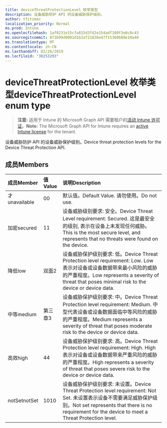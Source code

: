 ```yaml
---
title: deviceThreatProtectionLevel 枚举类型
description: 设备威胁防护 API 的设备威胁保护级别。
author: tfitzmac
localization_priority: Normal
ms.prod: Intune
ms.openlocfilehash: 1af0231e15cfa815d3fd2e154adf180f3e0c0c43
ms.sourcegitcommit: 873b99d9001d1b2af21836e47f15360b08e10a40
ms.translationtype: MT
ms.contentlocale: zh-CN
ms.lasthandoff: 02/26/2019
ms.locfileid: "30253293"
---
```

# <a name="devicethreatprotectionlevel-enum-type"></a><span data-ttu-id="c91a2-103">deviceThreatProtectionLevel 枚举类型</span><span class="sxs-lookup"><span data-stu-id="c91a2-103">deviceThreatProtectionLevel enum type</span></span>

> <span data-ttu-id="c91a2-104">**注意:** 适用于 Intune 的 Microsoft Graph API 需要租户的[活动 Intune 许可证](https://go.microsoft.com/fwlink/?linkid=839381)。</span><span class="sxs-lookup"><span data-stu-id="c91a2-104">**Note:** The Microsoft Graph API for Intune requires an [active Intune license](https://go.microsoft.com/fwlink/?linkid=839381) for the tenant.</span></span>

<span data-ttu-id="c91a2-105">设备威胁防护 API 的设备威胁保护级别。</span><span class="sxs-lookup"><span data-stu-id="c91a2-105">Device threat protection levels for the Device Threat Protection API.</span></span>

## <a name="members"></a><span data-ttu-id="c91a2-106">成员</span><span class="sxs-lookup"><span data-stu-id="c91a2-106">Members</span></span>
|<span data-ttu-id="c91a2-107">成员</span><span class="sxs-lookup"><span data-stu-id="c91a2-107">Member</span></span>|<span data-ttu-id="c91a2-108">值</span><span class="sxs-lookup"><span data-stu-id="c91a2-108">Value</span></span>|<span data-ttu-id="c91a2-109">说明</span><span class="sxs-lookup"><span data-stu-id="c91a2-109">Description</span></span>|
|:---|:---|:---|
|<span data-ttu-id="c91a2-110">才</span><span class="sxs-lookup"><span data-stu-id="c91a2-110">unavailable</span></span>|<span data-ttu-id="c91a2-111">0</span><span class="sxs-lookup"><span data-stu-id="c91a2-111">0</span></span>|<span data-ttu-id="c91a2-112">默认值。</span><span class="sxs-lookup"><span data-stu-id="c91a2-112">Default Value.</span></span> <span data-ttu-id="c91a2-113">请勿使用。</span><span class="sxs-lookup"><span data-stu-id="c91a2-113">Do not use.</span></span>|
|<span data-ttu-id="c91a2-114">加密</span><span class="sxs-lookup"><span data-stu-id="c91a2-114">secured</span></span>|<span data-ttu-id="c91a2-115">1</span><span class="sxs-lookup"><span data-stu-id="c91a2-115">1</span></span>|<span data-ttu-id="c91a2-116">设备威胁级别要求: 安全。</span><span class="sxs-lookup"><span data-stu-id="c91a2-116">Device Threat Level requirement: Secured.</span></span> <span data-ttu-id="c91a2-117">这是最安全的级别, 表示在设备上未发现任何威胁。</span><span class="sxs-lookup"><span data-stu-id="c91a2-117">This is the most secure level, and represents that no threats were found on the device.</span></span>|
|<span data-ttu-id="c91a2-118">降低</span><span class="sxs-lookup"><span data-stu-id="c91a2-118">low</span></span>|<span data-ttu-id="c91a2-119">双面</span><span class="sxs-lookup"><span data-stu-id="c91a2-119">2</span></span>|<span data-ttu-id="c91a2-120">设备威胁保护级别要求: 低。</span><span class="sxs-lookup"><span data-stu-id="c91a2-120">Device Threat Protection level requirement: Low.</span></span> <span data-ttu-id="c91a2-121">Low 表示对设备或设备数据带来最小风险的威胁的严重程度。</span><span class="sxs-lookup"><span data-stu-id="c91a2-121">Low represents a severity of threat that poses minimal risk to the device or device data.</span></span>|
|<span data-ttu-id="c91a2-122">中等</span><span class="sxs-lookup"><span data-stu-id="c91a2-122">medium</span></span>|<span data-ttu-id="c91a2-123">第三章</span><span class="sxs-lookup"><span data-stu-id="c91a2-123">3</span></span>|<span data-ttu-id="c91a2-124">设备威胁保护级别要求: 中。</span><span class="sxs-lookup"><span data-stu-id="c91a2-124">Device Threat Protection level requirement: Medium.</span></span> <span data-ttu-id="c91a2-125">中型代表设备或设备数据面临中等风险的威胁的严重程度。</span><span class="sxs-lookup"><span data-stu-id="c91a2-125">Medium represents a severity of threat that poses moderate risk to the device or device data.</span></span>|
|<span data-ttu-id="c91a2-126">高效</span><span class="sxs-lookup"><span data-stu-id="c91a2-126">high</span></span>|<span data-ttu-id="c91a2-127">4</span><span class="sxs-lookup"><span data-stu-id="c91a2-127">4</span></span>|<span data-ttu-id="c91a2-128">设备威胁保护级别要求: 高。</span><span class="sxs-lookup"><span data-stu-id="c91a2-128">Device Threat Protection level requirement: High.</span></span> <span data-ttu-id="c91a2-129">High 表示对设备或设备数据带来严重风险的威胁的严重程度。</span><span class="sxs-lookup"><span data-stu-id="c91a2-129">High represents a severity of threat that poses severe risk to the device or device data.</span></span>|
|<span data-ttu-id="c91a2-130">notSet</span><span class="sxs-lookup"><span data-stu-id="c91a2-130">notSet</span></span>|<span data-ttu-id="c91a2-131">10</span><span class="sxs-lookup"><span data-stu-id="c91a2-131">10</span></span>|<span data-ttu-id="c91a2-132">设备威胁保护级别要求: 未设置。</span><span class="sxs-lookup"><span data-stu-id="c91a2-132">Device Threat Protection level requirement: Not Set.</span></span> <span data-ttu-id="c91a2-133">未设置表示设备不需要满足威胁保护级别。</span><span class="sxs-lookup"><span data-stu-id="c91a2-133">Not set represents that there is no requirement for the device to meet a Threat Protection level.</span></span>|



